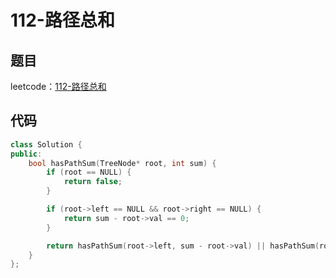 # 112-路径总和

## 题目

leetcode：[112-路径总和](https://leetcode-cn.com/problems/path-sum/)

## 代码

```c++
class Solution {
public:
    bool hasPathSum(TreeNode* root, int sum) {
        if (root == NULL) {
            return false;
        }

        if (root->left == NULL && root->right == NULL) {
            return sum - root->val == 0;
        }

        return hasPathSum(root->left, sum - root->val) || hasPathSum(root->right, sum - root->val);
    }
};
```

